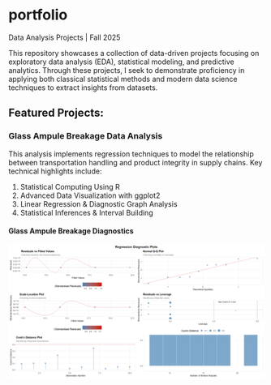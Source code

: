 # portfolio
Data Analysis Projects | Fall 2025

This repository showcases a collection of data-driven projects focusing on exploratory data analysis (EDA), statistical modeling, and predictive analytics. Through these projects, I seek to demonstrate proficiency in applying both classical statistical methods and modern data science techniques to extract insights from datasets.

## Featured Projects:
### Glass Ampule Breakage Data Analysis
This analysis implements  regression techniques to model the relationship between transportation handling and product integrity in supply chains. Key technical highlights include:

1. Statistical Computing Using R
2. Advanced Data Visualization with ggplot2
3. Linear Regression & Diagnostic Graph Analysis
4. Statistical Inferences & Interval Building

#### Glass Ampule Breakage Diagnostics
![Diagnostic Plots](images/AmpulesDiagnosticPlots.png)
